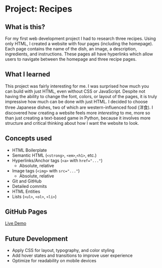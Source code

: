 # Project: Recipes

## What is this?

For my first web development project I had to research three recipes. Using only HTML, I created a website with four pages (including the homepage). Each page contains the name of the dish, an image, a description, ingredients, and instructions. These pages all have hyperlinks which allow users to navigate between the homepage and three recipe pages.

## What I learned

This project was fairly interesting for me. I was surprised how much you can build with just HTML, even without CSS or JavaScript. Despite not having the ability to change the font, colors, or layout of the pages, it is truly impressive how much can be done with just HTML. I decided to choose three Japanese dishes, two of which are western-influenced food (洋食). I discovered how creating a website feels more *interesting* to me, more so than just creating a text-based game in Python, because it involves more structure and critical thinking about how I want the website to look.

## Concepts used

* HTML Boilerplate
* Semantic HTML (`<strong>`, `<em>`,`<h1>`, etc.)
* Hyperlinks/Anchor tags (`<a>` with `href="..."`)
  * Absolute, relative
* Image tags (`<img>` with `src="..."`)
  * Absolute, relative
* Git and GitHub
* Detailed commits
* HTML Entities
* Lists (`<ul>`, `<ol>`, `<li>`)

## GitHub Pages

[Live Demo](https://nefariousneo.github.io/odin-recipes/)

## Future Development

* Apply CSS for layout, typography, and color styling
* Add hover states and transitions to improve user experience
* Optimize for readability on mobile devices
